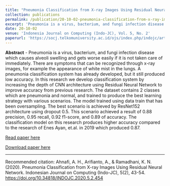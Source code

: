 ```yaml
---
title: "Pneumonia Classification from X-ray Images Using Residual Neural Network"
collection: publications
permalink: /publication/20-10-02-pneumonia-classification-from-x-ray-images-using-residual-neural-network
excerpt: 'Pneumonia is a virus, bacterium, and fungi infection disease which causes alveoli swelling and gets worse easily if it is not taken care of immediately. There are symptoms that can be recognized through x-ray images, for example the appearance of white mist in the lungs. A pneumonia classification s ...'
date: 20-10-02
venue: 'Indonesia Journal on Computing (Indo-JC), Vol. 5, No. 2'
paperurl: 'https://socj.telkomuniversity.ac.id/ojs/index.php/indojc/article/view/454'
---
```

<b>Abstract</b> - 
Pneumonia is a virus, bacterium, and fungi infection disease which causes alveoli swelling and gets worse easily if it is not taken care of immediately. There are symptoms that can be recognized through x-ray images, for example the appearance of white mist in the lungs. A pneumonia classification system has already developed, but it still produced low accuracy. In this research we develop classification system by increasing the depth of CNN architecture using Residual Neural Network to improve accuracy from previous research. The dataset contains 2 classes which are pneumonia and normal, and trained to produce the best learning strategy with various scenarios. The model trained using data train that has been oversampling. The best scenario is achieved by ResNet152 architecture using dropout 0.5. This scenario achieved a result of 0.88 precision, 0.95 recall, 0.92 f1-score, and 0.89 of accuracy. The classification model on this research produces higher accuracy compared to the research of Enes Ayan, et.al. in 2019 which produced 0.87.

[Read paper here](https://socj.telkomuniversity.ac.id/ojs/index.php/indojc/article/view/454)

[Download paper here](https://socj.telkomuniversity.ac.id/ojs/index.php/indojc/article/view/454)

<hr>

Recommended citation: Ahnafi, A. H., Arifianto, A., & Ramadhani, K. N. (2020). Pneumonia Classification from X-ray Images Using Residual Neural Network. Indonesian Journal on Computing (Indo-JC), 5(2), 43-54. https://doi.org/10.34818/INDOJC.2020.5.2.454